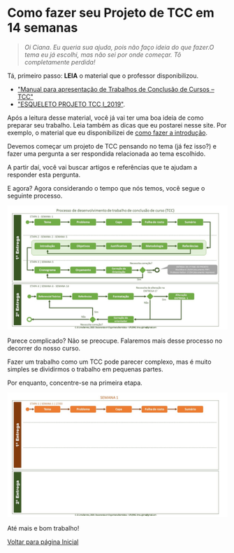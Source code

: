 # Como fazer seu Projeto de TCC em 14 semanas

> *Oi Ciana. Eu queria sua ajuda, pois não faço ideia do que fazer.O tema eu já escolhi, mas não sei por onde começar. Tô completamente perdida!*

Tá, primeiro passo: **LEIA** o material que o professor disponibilizou.

* ["Manual para apresentação de Trabalhos de Conclusão de Cursos – TCC"](http://biblioteca.site.unipac.br/wp-content/uploads/sites/16/2019/07/Manual_TCC-2017_ATUALIZADO.pdf)
* ["ESQUELETO PROJETO TCC I_2019"](files/esqueleto-projeto-tcc-i-2019.doc).
  
Após a leitura desse material, você já vai ter uma boa ideia de como preparar seu trabalho. Leia também as dicas que eu postarei nesse site. Por exemplo, o material que eu disponibilizei de [como fazer a introdução](como-fazer-a-introducao.md).

Devemos começar um projeto de TCC pensando no tema (já fez isso?) e fazer uma pergunta a ser respondida relacionada ao tema escolhido.

A partir daí, você vai buscar artigos e referências que te ajudam a responder esta pergunta.

E agora? Agora considerando o tempo que nós temos, você segue o seguinte processo.

[![Processo](img/processo.jpg)](img/processo.jpg)

Parece complicado? Não se preocupe. Falaremos mais desse processo no decorrer do nosso curso.

Fazer um trabalho como um TCC pode parecer complexo, mas é muito simples se dividirmos o trabalho em pequenas partes.

Por enquanto, concentre-se na primeira etapa.

[![Primeira Etapa](img/semana1.jpg)](img/semana1.jpg)

Até mais e bom trabalho!

[Voltar para página Inicial](index.md)
